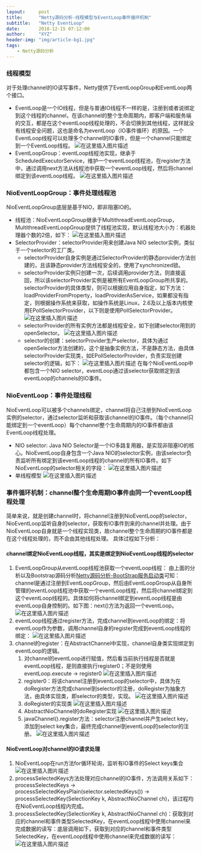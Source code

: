 ```yaml
---
layout:     post
title:      "Netty源码分析-线程模型与EventLoop事件循环机制"
subtitle:   "Netty EventLoop"
date:       2018-12-15 07:12:00
author:     "XYZ"
header-img: "img/article-bg1.jpg"
tags:
    - Netty源码分析
---
```

### 线程模型
对于处理channel的IO读写事件，Netty提供了EventLoopGroup和EventLoop两个接口。
* EventLoop是一个IO线程，但是与普通IO线程不一样的是，注册到或者说绑定到这个线程的channel，在该channel的整个生命周期内，即客户端和服务端的交互，都是在这个eventLoop线程处理的，不会切换到其他线程，这样就没有线程安全问题，这也是命名为eventLoop（IO事件循环）的原因。一个EventLoop线程可以处理多个channel的IO事件，但是一个channel只能绑定到一个EventLoop线程。
![在这里插入图片描述](https://img-blog.csdnimg.cn/20181220121213190.png?x-oss-process=image/watermark,type_ZmFuZ3poZW5naGVpdGk,shadow_10,text_aHR0cHM6Ly9ibG9nLmNzZG4ubmV0L3UwMTAwMTM1NzM=,size_16,color_FFFFFF,t_70)
* EventLoopGroup：eventLoop线程池实现，继承于ScheduledExecutorService，维护一个eventLoop线程池，在register方法中，通过调用next方法从线程池中获取一个eventLoop线程，然后将channel绑定到该eventLoop线程。
![在这里插入图片描述](https://img-blog.csdnimg.cn/20181220121420719.png?x-oss-process=image/watermark,type_ZmFuZ3poZW5naGVpdGk,shadow_10,text_aHR0cHM6Ly9ibG9nLmNzZG4ubmV0L3UwMTAwMTM1NzM=,size_16,color_FFFFFF,t_70)

### NioEventLoopGroup：事件处理线程池
NioEventLoopGroup底层是基于NIO，即非阻塞IO的。
* 线程池：NioEventLoopGroup继承于MultithreadEventLoopGroup，MultithreadEventLoopGroup提供了线程池实现，默认线程池大小为：机器处理器个数的2倍，如下：
![在这里插入图片描述](https://img-blog.csdnimg.cn/20181220134959913.png)
* SelectorProvider：selectorProvider用来创建Java NIO selector实例，类似于一个selector的工厂类。
   * selectorProvider自身实例是通过SelectorProvider的静态provider方法创建的，且该静态provider方法线程安全的，使用了synchronized锁。
   * selectorProvider实例只创建一次，后续调用provider方法，则直接返回，所以该selectorProvider实例是被所有EventLoopGroup所共享的。selectorProvider的具体类型，则可以根据应用自身指定，如下方法：loadProviderFromProperty，loadProviderAsService，如果都没有指定，则根据操作系统来获取，如操作系统是Linux，2.6及以上版本内核使用EPollSelectorProvider，以下则是使用PollSelectorProvider。
![在这里插入图片描述](https://img-blog.csdnimg.cn/20181220143010959.png?x-oss-process=image/watermark,type_ZmFuZ3poZW5naGVpdGk,shadow_10,text_aHR0cHM6Ly9ibG9nLmNzZG4ubmV0L3UwMTAwMTM1NzM=,size_16,color_FFFFFF,t_70)
   * selectorProvider的所有实例方法都是线程安全，如下创建selector用到的openSelector。
![在这里插入图片描述](https://img-blog.csdnimg.cn/20181220145204278.png?x-oss-process=image/watermark,type_ZmFuZ3poZW5naGVpdGk,shadow_10,text_aHR0cHM6Ly9ibG9nLmNzZG4ubmV0L3UwMTAwMTM1NzM=,size_16,color_FFFFFF,t_70)
   * selector的创建：selectorProvider生产selector，具体为通过openSelector方法创建的，这个是抽象实例方法，不是静态方法，由具体selectorProvider实现类，如EPollSelectorProvider，负责实现创建selector的逻辑，如下：
![在这里插入图片描述](https://img-blog.csdnimg.cn/20181220143651314.png?x-oss-process=image/watermark,type_ZmFuZ3poZW5naGVpdGk,shadow_10,text_aHR0cHM6Ly9ibG9nLmNzZG4ubmV0L3UwMTAwMTM1NzM=,size_16,color_FFFFFF,t_70)
在每个NioEventLoop中都包含一个NIO selector，eventLoop通过该selector获取绑定到该eventLoop的channels的IO事件。

### NioEventLoop：事件处理线程
NioEventLoop可以被多个channels绑定，channel将自己注册到NioEventLoop实例的selector，通过selector监听和获取该channel的IO事件。（每个channel只能绑定到一个eventLoop）每个channel整个生命周期内的IO事件都由该EventLoop线程处理。
* NIO selector: Java NIO Selector是一个IO多路复用器，是实现非阻塞IO的核心。NioEventLoop自身包含一个Java NIO的selector实例，由该selector负责监听所有绑定到该eventLoop线程的channel的所有IO事件。如下NioEventLoop的selector相关的字段：
![在这里插入图片描述](https://img-blog.csdnimg.cn/20181220150503831.png?x-oss-process=image/watermark,type_ZmFuZ3poZW5naGVpdGk,shadow_10,text_aHR0cHM6Ly9ibG9nLmNzZG4ubmV0L3UwMTAwMTM1NzM=,size_16,color_FFFFFF,t_70)
* 单线程模型
![在这里插入图片描述](https://img-blog.csdnimg.cn/20181220150337381.png?x-oss-process=image/watermark,type_ZmFuZ3poZW5naGVpdGk,shadow_10,text_aHR0cHM6Ly9ibG9nLmNzZG4ubmV0L3UwMTAwMTM1NzM=,size_16,color_FFFFFF,t_70)
### 事件循环机制：channel整个生命周期IO事件由同一个eventLoop线程处理
简单来说，就是创建channel时，将channel注册到NioEventLoop的selector， NioEventLoop监听自身的selector，获取有IO事件到来的channel并处理。由于NioEventLoop自身就是一个线程实现类，故channel整个生命周期的IO事件都是在这个线程处理的，而不会由其他线程处理。
具体过程如下分析：
#### channel绑定NioEventLoop线程，其实是绑定到NioEventLoop线程的selector
1. EventLoopGroup从eventLoop线程池获取一个eventLoop线程：
由上面的分析以及Bootstrap源码分析[Netty源码分析-BootStrap服务启动类](https://blog.csdn.net/u010013573/article/details/84726991)可知：channel是通过注册到EventLoopGroup，然后由EventLoopGroup从自身所管理的eventLoop线程池中获取一个eventLoop线程，然后将channel绑定到这个eventLoop线程的。具体如何将channel绑定到eventLoop线程是由eventLoop自身控制的。如下图：next()方法为返回一个eventLoop。
![在这里插入图片描述](https://img-blog.csdnimg.cn/20181220141142580.png?x-oss-process=image/watermark,type_ZmFuZ3poZW5naGVpdGk,shadow_10,text_aHR0cHM6Ly9ibG9nLmNzZG4ubmV0L3UwMTAwMTM1NzM=,size_16,color_FFFFFF,t_70)
2. eventLoop线程通过register方法，完成channel到eventLoop的绑定：将eventLoop作为参数，调用channel自身的register完成到eventLoop线程的绑定：
![在这里插入图片描述](https://img-blog.csdnimg.cn/20181220152905834.png?x-oss-process=image/watermark,type_ZmFuZ3poZW5naGVpdGk,shadow_10,text_aHR0cHM6Ly9ibG9nLmNzZG4ubmV0L3UwMTAwMTM1NzM=,size_16,color_FFFFFF,t_70)
3. channel的register：在AbstractChannel中实现，channel自身类实现绑定到eventLoop的逻辑。
   1. 对channel的eventLoop进行赋值，然后看当前执行线程是否就是eventLoop线程，是则直接执行register0；不是则使用eventLoop.execute -> register0
![在这里插入图片描述](https://img-blog.csdnimg.cn/20181220154013411.png?x-oss-process=image/watermark,type_ZmFuZ3poZW5naGVpdGk,shadow_10,text_aHR0cHM6Ly9ibG9nLmNzZG4ubmV0L3UwMTAwMTM1NzM=,size_16,color_FFFFFF,t_70)
   2. register0：将该channel注册到eventLoop的selector中，具体为在doRegister方法完成channel到selector的注册，doRegister为抽象方法，由具体实现类，即selector的类型，实现。
![在这里插入图片描述](https://img-blog.csdnimg.cn/20181220154312448.png?x-oss-process=image/watermark,type_ZmFuZ3poZW5naGVpdGk,shadow_10,text_aHR0cHM6Ly9ibG9nLmNzZG4ubmV0L3UwMTAwMTM1NzM=,size_16,color_FFFFFF,t_70)
   3. doRegister的实现类
![在这里插入图片描述](https://img-blog.csdnimg.cn/20181220154602313.png?x-oss-process=image/watermark,type_ZmFuZ3poZW5naGVpdGk,shadow_10,text_aHR0cHM6Ly9ibG9nLmNzZG4ubmV0L3UwMTAwMTM1NzM=,size_16,color_FFFFFF,t_70)
   4. AbstractNioChannel的doRegister实现
![在这里插入图片描述](https://img-blog.csdnimg.cn/20181220155329546.png?x-oss-process=image/watermark,type_ZmFuZ3poZW5naGVpdGk,shadow_10,text_aHR0cHM6Ly9ibG9nLmNzZG4ubmV0L3UwMTAwMTM1NzM=,size_16,color_FFFFFF,t_70)
   5. javaChannel().register方法：selector注册channel并产生select key，添加到select key集合，最终完成channel到eventLoop的selector的注册。
![在这里插入图片描述](https://img-blog.csdnimg.cn/20181220155500312.png?x-oss-process=image/watermark,type_ZmFuZ3poZW5naGVpdGk,shadow_10,text_aHR0cHM6Ly9ibG9nLmNzZG4ubmV0L3UwMTAwMTM1NzM=,size_16,color_FFFFFF,t_70)
#### NioEventLoop对channel的IO请求处理
1. NioEventLoop在run方法for循环轮询，监听有IO事件的Select keys集合
![在这里插入图片描述](https://img-blog.csdnimg.cn/2018122015122589.png?x-oss-process=image/watermark,type_ZmFuZ3poZW5naGVpdGk,shadow_10,text_aHR0cHM6Ly9ibG9nLmNzZG4ubmV0L3UwMTAwMTM1NzM=,size_16,color_FFFFFF,t_70)
2. processSelectedKeys方法处理对应channel的IO事件，方法调用关系如下：
processSelectedKeys -> processSelectedKeysPlain(selector.selectedKeys()) ->
processSelectedKey(SelectionKey k, AbstractNioChannel ch)，该过程均在NioEventLoop线程内完成。
3. processSelectedKey(SelectionKey k, AbstractNioChannel ch)：获取到对应的channel和事件类型SelectedKey，在eventLoop线程中使用channel来完成数据的读写：底层调用如下，获取到对应的channel和事件类型SelectedKey，在eventLoop线程中使用channel来完成数据的读写：
![在这里插入图片描述](https://img-blog.csdnimg.cn/20181220151851213.png?x-oss-process=image/watermark,type_ZmFuZ3poZW5naGVpdGk,shadow_10,text_aHR0cHM6Ly9ibG9nLmNzZG4ubmV0L3UwMTAwMTM1NzM=,size_16,color_FFFFFF,t_70)

